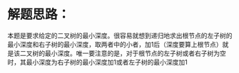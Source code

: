 解题思路：
===
本题是要求给定的二叉树的最小深度。很容易就想到递归地求出根节点的左子树的最小深度和右子树的最小深度，取两者中的小者，加1后（深度要算上根节点）就是该二叉树的最小深度。唯一要注意的是，对于根节点的左子树或者右子树为空时，其最小深度为右子树的最小深度加1或者左子树的最小深度加1
